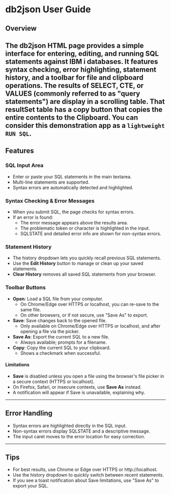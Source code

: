 # db2json User Guide

## Overview ##

The **db2json** HTML page provides a simple interface for entering, editing, and running SQL statements against IBM i databases. It features syntax checking, error highlighting, statement history, and a toolbar for file and clipboard operations. The results of SELECT, CTE, or VALUES (commonly referred to as "query statements") are display in a scrolling table. That resultSet table has a copy button that copies the entire contents to the Clipboard. You can consider this demonstration app as a `lightweight RUN SQL`.
---

## Features

### SQL Input Area

- Enter or paste your SQL statements in the main textarea.
- Multi-line statements are supported.
- Syntax errors are automatically detected and highlighted.

### Syntax Checking & Error Messages

- When you submit SQL, the page checks for syntax errors.
- If an error is found:
  - The error message appears above the results area.
  - The problematic token or character is highlighted in the input.
  - SQLSTATE and detailed error info are shown for non-syntax errors.

### Statement History

- The history dropdown lets you quickly recall previous SQL statements.
- Use the **Edit History** button to manage or clean up your saved statements.
- **Clear History** removes all saved SQL statements from your browser.

### Toolbar Buttons

- **Open**: Load a SQL file from your computer.
  - On Chrome/Edge over HTTPS or localhost, you can re-save to the same file.
  - On other browsers, or if not secure, use "Save As" to export.
- **Save**: Save changes back to the opened file.
  - Only available on Chrome/Edge over HTTPS or localhost, and after opening a file via the picker.
- **Save As**: Export the current SQL to a new file.
  - Always available; prompts for a filename.
- **Copy**: Copy the current SQL to your clipboard.
  - Shows a checkmark when successful.

#### Limitations

- **Save** is disabled unless you open a file using the browser's file picker in a secure context (HTTPS or localhost).
- On Firefox, Safari, or insecure contexts, use **Save As** instead.
- A notification will appear if Save is unavailable, explaining why.

---

## Error Handling

- Syntax errors are highlighted directly in the SQL input.
- Non-syntax errors display SQLSTATE and a descriptive message.
- The input caret moves to the error location for easy correction.

---

## Tips

- For best results, use Chrome or Edge over HTTPS or http://localhost.
- Use the history dropdown to quickly switch between recent statements.
- If you see a toast notification about Save limitations, use "Save As" to export your SQL.